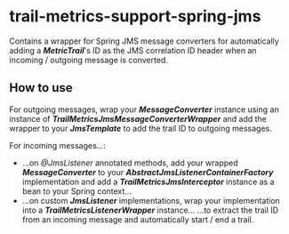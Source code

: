 # trail-metrics-support-spring-jms

Contains a wrapper for Spring JMS message converters for automatically adding a **_MetricTrail_**'s ID as the JMS correlation ID header when an incoming / outgoing message is converted.

## How to use

For outgoing messages, wrap your **_MessageConverter_** instance using an instance of **_TrailMetricsJmsMessageConverterWrapper_** and add the wrapper to your **_JmsTemplate_** to add the trail ID to outgoing messages.

For incoming messages...:
- ...on _@JmsListener_ annotated methods, add your wrapped **_MessageConverter_** to your **_AbstractJmsListenerContainerFactory_** implementation and add a **_TrailMetricsJmsInterceptor_** instance as a bean to your Spring context...
- ...on custom **_JmsListener_** implementations, wrap your implementation into a **_TrailMetricsListenerWrapper_** instance...
...to extract the trail ID from an incoming message and automatically start / end a trail.